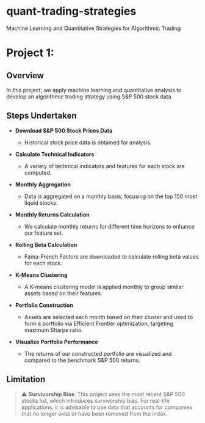 # quant-trading-strategies
Machine Learning and Quantitative Strategies for Algorithmic Trading


# Project 1:

## Overview
In this project, we apply machine learning and quantitative analysis to develop an algorithmic trading strategy using S&P 500 stock data.

## Steps Undertaken

- **Download S&P 500 Stock Prices Data**
  - Historical stock price data is obtained for analysis.

- **Calculate Technical Indicators**
  - A variety of technical indicators and features for each stock are computed.

- **Monthly Aggregation**
  - Data is aggregated on a monthly basis, focusing on the top 150 most liquid stocks.

- **Monthly Returns Calculation**
  - We calculate monthly returns for different time horizons to enhance our feature set.

- **Rolling Beta Calculation**
  - Fama-French Factors are downloaded to calculate rolling beta values for each stock.

- **K-Means Clustering**
  - A K-means clustering model is applied monthly to group similar assets based on their features.

- **Portfolio Construction**
  - Assets are selected each month based on their cluster and used to form a portfolio via Efficient Frontier optimization, targeting maximum Sharpe ratio.

- **Visualize Portfolio Performance**
  - The returns of our constructed portfolio are visualized and compared to the benchmark S&P 500 returns.

## Limitation

> :warning: **Survivorship Bias**: This project uses the most recent S&P 500 stocks list, which introduces survivorship bias. For real-life applications, it is advisable to use data that accounts for companies that no longer exist or have been removed from the index.
